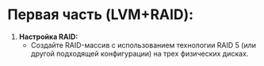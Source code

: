 # Первая часть (LVM+RAID):

1. **Настройка RAID:**
    - Создайте RAID-массив с использованием технологии RAID 5 (или другой подходящей конфигурации) на трех физических дисках.